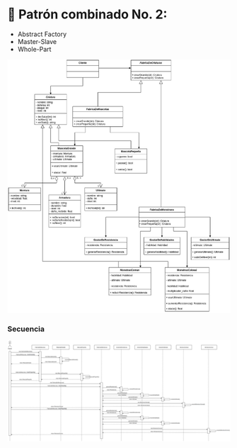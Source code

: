 # 🐉 Patrón combinado No. 2: 
- Abstract Factory
- Master-Slave
- Whole-Part

![image2](https://raw.githubusercontent.com/TanZng/patrones-combinados/main/2-Patron/diagramas/2PatronCombinado.jpg)

### Secuencia

![secuencia2](https://raw.githubusercontent.com/TanZng/patrones-combinados/main/2-Patron/diagramas/2DiagramaSecuencia.jpg)

